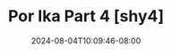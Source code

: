 --- 
title: "Por Ika Part 4 [shy4]"
description: "   video bokep Por Ika Part 4 [shy4] tiktok   new"
date: 2024-08-04T10:09:46-08:00
file_code: "jr2c0rxr8g2p"
draft: false
cover: "oxdrrq5yjne5p2t7.jpg"
tags: ["Por", "Ika", "Part", "bokep-indo", "bokep-viral", "bokep-ig"]
length: 2640
fld_id: "1483166"
foldername: "Asian s3x diary bandung"
categories: ["Asian s3x diary bandung"]
views: 0
---